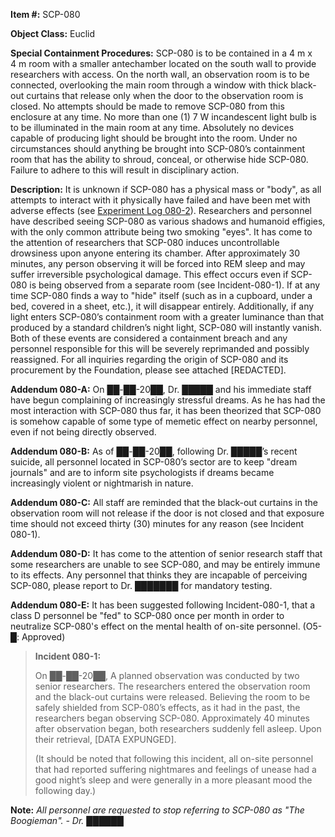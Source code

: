 **Item #:** SCP-080

**Object Class:** Euclid

**Special Containment Procedures:** SCP-080 is to be contained in a 4 m x 4 m room with a smaller antechamber located on the south wall to provide researchers with access. On the north wall, an observation room is to be connected, overlooking the main room through a window with thick black-out curtains that release only when the door to the observation room is closed. No attempts should be made to remove SCP-080 from this enclosure at any time. No more than one (1) 7 W incandescent light bulb is to be illuminated in the main room at any time. Absolutely no devices capable of producing light should be brought into the room. Under no circumstances should anything be brought into SCP-080’s containment room that has the ability to shroud, conceal, or otherwise hide SCP-080. Failure to adhere to this will result in disciplinary action.

**Description:** It is unknown if SCP-080 has a physical mass or "body", as all attempts to interact with it physically have failed and have been met with adverse effects (see [Experiment Log 080-2](/experiment-log-080-2)). Researchers and personnel have described seeing SCP-080 as various shadows and humanoid effigies, with the only common attribute being two smoking "eyes". It has come to the attention of researchers that SCP-080 induces uncontrollable drowsiness upon anyone entering its chamber. After approximately 30 minutes, any person observing it will be forced into REM sleep and may suffer irreversible psychological damage. This effect occurs even if SCP-080 is being observed from a separate room (see Incident-080-1). If at any time SCP-080 finds a way to "hide" itself (such as in a cupboard, under a bed, covered in a sheet, etc.), it will disappear entirely. Additionally, if any light enters SCP-080’s containment room with a greater luminance than that produced by a standard children’s night light, SCP-080 will instantly vanish. Both of these events are considered a containment breach and any personnel responsible for this will be severely reprimanded and possibly reassigned. For all inquiries regarding the origin of SCP-080 and its procurement by the Foundation, please see attached \[REDACTED\].

**Addendum 080-A:** On ██-██-20██, Dr. █████ and his immediate staff have begun complaining of increasingly stressful dreams. As he has had the most interaction with SCP-080 thus far, it has been theorized that SCP-080 is somehow capable of some type of memetic effect on nearby personnel, even if not being directly observed.

**Addendum 080-B:** As of ██-██-20██, following Dr. █████’s recent suicide, all personnel located in SCP-080’s sector are to keep "dream journals" and are to inform site psychologists if dreams became increasingly violent or nightmarish in nature.

**Addendum 080-C:** All staff are reminded that the black-out curtains in the observation room will not release if the door is not closed and that exposure time should not exceed thirty (30) minutes for any reason (see Incident 080-1).

**Addendum 080-D:** It has come to the attention of senior research staff that some researchers are unable to see SCP-080, and may be entirely immune to its effects. Any personnel that thinks they are incapable of perceiving SCP-080, please report to Dr. ███████ for mandatory testing.

**Addendum 080-E:** It has been suggested following Incident-080-1, that a class D personnel be "fed" to SCP-080 once per month in order to neutralize SCP-080's effect on the mental health of on-site personnel. (O5-█: Approved)

> **Incident 080-1:**
> 
> On ██-██-20██, A planned observation was conducted by two senior researchers. The researchers entered the observation room and the black-out curtains were released. Believing the room to be safely shielded from SCP-080’s effects, as it had in the past, the researchers began observing SCP-080. Approximately 40 minutes after observation began, both researchers suddenly fell asleep. Upon their retrieval, \[DATA EXPUNGED\].
> 
> (It should be noted that following this incident, all on-site personnel that had reported suffering nightmares and feelings of unease had a good night’s sleep and were generally in a more pleasant mood the following day.)

**Note:** _All personnel are requested to stop referring to SCP-080 as "The Boogieman". - Dr. ██████_